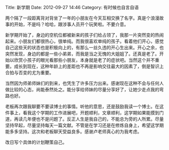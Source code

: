 Title: 新学期
Date: 2012-09-27 14:46
Category: 有时候也自言自语

两个隔了一段距离背对背坐了一年的小朋友在今天互相交换了名字。真是个浪漫故事的开始，不是吗？哈哈，跟涉事人员开个玩笑啦。不要介意。

新学期开始了，身边的空机位都被新来的孩子们给占领了，我那一片突然变的热闹起来。小朋友们都很热心，很单纯。而我很喜欢单纯的孩子。看着他们开心，感觉自己这些天的状态也是积极向上的，有那么一丝久违的开心生出来。开心之余，也突然发现，身边的都是一些小弟弟，而我是当之无愧的大姐姐了。还真是老了。开始以欣赏小孩子的眼光看那些小朋友，本身就是老了的症状吧。当然这个并不重要。成长到现在，这种年龄上的差距也不再是影响交往最大的因素了，倒是智识上合拍与否变的尤为重要。

当然因为师弟师妹们的到来，也凭生了许多压力出来。感谢现在这种不会与任何人做比较的心态，尚能泰然处之。能分享给师妹的尽量分享好了，让她少走点我的弯路也好。

老板再次跟我聊要不要读博士的事情。听他的意思，还是鼓励我读一个博士。在这件事上，看我这个学期的工作进展吧，开题顺利，文章顺利，这学期如果能摸到门道，再读几年便也不是问题了。反正人生是我自己的，不能总为旁的人所累。尽量坚持早起，尽量坚持每天一篇文献。不管是在学习还是在修炼自身上，希望这学期能多多坚持。这次和老板聊天受益良多。感谢卢老师真心的为我考虑。

改日写个具体的计划鞭策自己。

